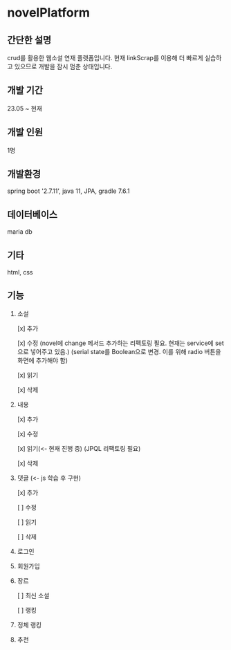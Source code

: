 # novelPlatform
## 간단한 설명
crud를 활용한 웹소설 연재 플랫폼입니다.
현재 linkScrap를 이용해 더 빠르게 실습하고 있으므로 개발을 잠시 멈춘 상태입니다.
## 개발 기간
23.05 ~ 현재
## 개발 인원
1명
## 개발환경
spring boot '2.7.11', java 11, JPA, gradle 7.6.1
## 데이터베이스
maria db
## 기타
html, css
## 기능
1. 소설

   [x] 추가

   [x] 수정
   (novel에 change 메서드 추가하는 리펙토링 필요. 현재는 service에 set으로 넣어주고 있음.)
   (serial state를 Boolean으로 변경. 이를 위해 radio 버튼을 화면에 추가해야 함)

   [x] 읽기

   [x] 삭제

3. 내용
   
   [x] 추가

   [x] 수정

   [x] 읽기(<- 현재 진행 중) (JPQL 리팩토링 필요)

   [x] 삭제

4. 댓글 (<- js 학습 후 구현)
   
   [x] 추가

   [ ] 수정

   [ ] 읽기

   [ ] 삭제

5. 로그인
6. 회원가입
7. 장르
   
   [ ] 최신 소설

   [ ] 랭킹

8. 정체 랭킹
9. 추천 
